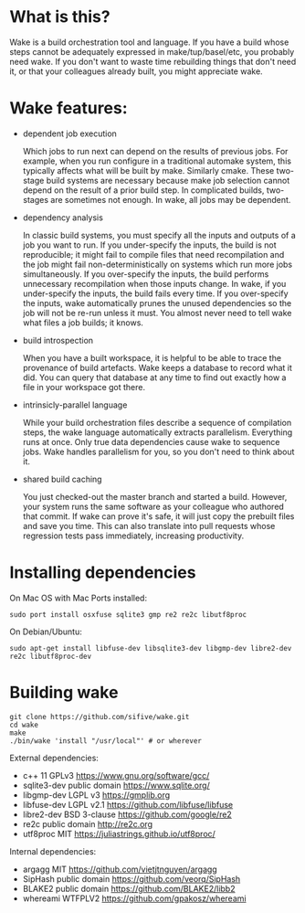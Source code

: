 # What is this?

Wake is a build orchestration tool and language.
If you have a build whose steps cannot be adequately expressed in
make/tup/basel/etc, you probably need wake.
If you don't want to waste time rebuilding things that don't need it,
or that your colleagues already built, you might appreciate wake.

# Wake features:
  - dependent job execution

    Which jobs to run next can depend on the results of previous jobs.  For
    example, when you run configure in a traditional automake system, this
    typically affects what will be built by make.  Similarly cmake.  These
    two-stage build systems are necessary because make job selection cannot
    depend on the result of a prior build step.  In complicated builds,
    two-stages are sometimes not enough. In wake, all jobs may be dependent.

  - dependency analysis

    In classic build systems, you must specify all the inputs and outputs of
    a job you want to run.  If you under-specify the inputs, the build is
    not reproducible; it might fail to compile files that need recompilation
    and the job might fail non-deterministically on systems which run more
    jobs simultaneously.  If you over-specify the inputs, the build performs
    unnecessary recompilation when those inputs change.  In wake, if you
    under-specify the inputs, the build fails every time.  If you
    over-specify the inputs, wake automatically prunes the unused
    dependencies so the job will not be re-run unless it must.  You almost
    never need to tell wake what files a job builds; it knows.

  - build introspection

    When you have a built workspace, it is helpful to be able to trace the
    provenance of build artefacts.  Wake keeps a database to record what it
    did.  You can query that database at any time to find out exactly how a
    file in your workspace got there.

  - intrinsicly-parallel language

    While your build orchestration files describe a sequence of compilation
    steps, the wake language automatically extracts parallelism.  Everything
    runs at once.  Only true data dependencies cause wake to sequence jobs. 
    Wake handles parallelism for you, so you don't need to think about it.

  - shared build caching

    You just checked-out the master branch and started a build.  However,
    your system runs the same software as your colleague who authored that
    commit.  If wake can prove it's safe, it will just copy the prebuilt
    files and save you time.  This can also translate into pull requests
    whose regression tests pass immediately, increasing productivity.

# Installing dependencies

On Mac OS with Mac Ports installed:

    sudo port install osxfuse sqlite3 gmp re2 re2c libutf8proc

On Debian/Ubuntu:

    sudo apt-get install libfuse-dev libsqlite3-dev libgmp-dev libre2-dev re2c libutf8proc-dev

# Building wake

    git clone https://github.com/sifive/wake.git
    cd wake
    make
    ./bin/wake 'install "/usr/local"' # or wherever

External dependencies:
 - c++ 11		GPLv3		https://www.gnu.org/software/gcc/
 - sqlite3-dev		public domain	https://www.sqlite.org/
 - libgmp-dev		LGPL v3		https://gmplib.org
 - libfuse-dev		LGPL v2.1	https://github.com/libfuse/libfuse
 - libre2-dev		BSD 3-clause	https://github.com/google/re2
 - re2c			public domain	http://re2c.org
 - utf8proc		MIT 		https://juliastrings.github.io/utf8proc/

Internal dependencies:
 - argagg		MIT		https://github.com/vietjtnguyen/argagg
 - SipHash		public domain	https://github.com/veorq/SipHash
 - BLAKE2		public domain	https://github.com/BLAKE2/libb2
 - whereami		WTFPLV2		https://github.com/gpakosz/whereami
